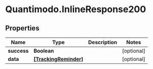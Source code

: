 # Quantimodo.InlineResponse200

## Properties
Name | Type | Description | Notes
------------ | ------------- | ------------- | -------------
**success** | **Boolean** |  | [optional] 
**data** | [**[TrackingReminder]**](TrackingReminder.md) |  | [optional] 


